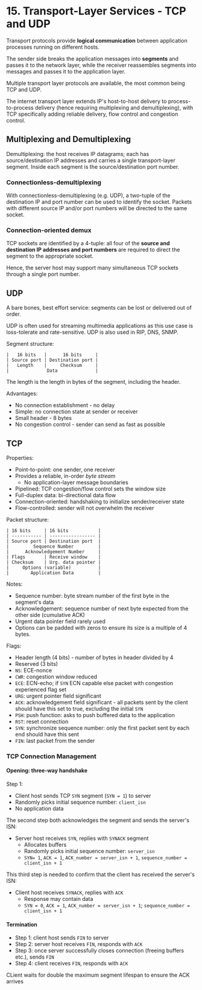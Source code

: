 # 15. Transport-Layer Services - TCP and UDP

Transport protocols provide **logical communication** between application processes running on different hosts.

The sender side breaks the application messages into **segments** and passes it to the network layer, while the receiver reassembles segments into messages and passes it to the application layer.

Multiple transport layer protocols are available, the most common being TCP and UDP.

The internet transport layer extends IP's host-to-host delivery to process-to-process delivery (hence requiring multiplexing and demultiplexing), with TCP specifically adding reliable delivery, flow control and congestion control.

## Multiplexing and Demultiplexing

Demultiplexing: the host receives IP datagrams; each has source/destination IP addresses and carries a single transport-layer segment. Inside each segment is the source/destination port number.

### Connectionless-demultiplexing

With connectionless-demultiplexing (e.g. UDP), a two-tuple of the destination IP and port number can be used to identify the socket. Packets with different source IP and/or port numbers will be directed to the same socket.

### Connection-oriented demux

TCP sockets are identified by a 4-tuple: all four of the **source and destination IP addresses and port numbers** are required to direct the segment to the appropriate socket.

Hence, the server host may support many simultaneous TCP sockets through a single port number.

## UDP

A bare bones, best effort service: segments can be lost or delivered out of order.

UDP is often used for streaming multimedia applications as this use case is loss-tolerate and rate-sensitive. UDP is also used in RIP, DNS, SNMP.

Segment structure:

```
|   16 bits   |      16 bits     |
| Source port | Destination port |
|   Length    |     Checksum     |
|              Data              |
```

The length is the length in bytes of the segment, including the header.

Advantages:

- No connection establishment - no delay
- Simple: no connection state at sender or receiver
- Small header - 8 bytes
- No congestion control - sender can send as fast as possible

## TCP

Properties:

- Point-to-point: one sender, one receiver
- Provides a reliable, in-order *byte stream*
  - No application-layer message boundaries
- Pipelined: TCP congestion/flow control sets the window size
- Full-duplex data: bi-directional data flow
- Connection-oriented: handshaking to initialize sender/receiver state
- Flow-controlled: sender will not overwhelm the receiver

Packet structure:

```
| 16 bits     | 16 bits           |
| ----------- | ----------------- |
| Source port | Destination port  |
|         Sequence Number         |
|      Acknowledgement Number     |
| Flags       | Receive window    |
| Checksum    | Urg. data pointer |
|     Options (variable)          |
|        Application Data         |
```

Notes:

- Sequence number: byte stream number of the first byte in the segment's data
- Acknowledgement: sequence number of next byte expected from the other side (cumulative ACK)
- Urgent data pointer field rarely used
- Options can be padded with zeros to ensure its size is a multiple of 4 bytes.

Flags:

- Header length (4 bits) - number of bytes in header divided by 4
- Reserved (3 bits)
- `NS`: ECE-nonce
- `CWR`: congestion window reduced
- `ECE`: ECN-echo; if `SYN` ECN capable else packet with congestion experienced flag set
- `URG`: urgent pointer field significant
- `ACK`: acknowledgement field significant - all packets sent by the client should have this set to true, excluding the initial `SYN`
- `PSH`: push function: asks to push buffered data to the application
- `RST`: reset connection
- `SYN`: synchronize sequence number: only the first packet sent by each end should have this sent
- `FIN`: last packet from the sender

### TCP Connection Management

#### Opening: three-way handshake

Step 1:

- Client host sends TCP `SYN` segment (`SYN = 1`) to server
- Randomly picks initial sequence number: `client_isn`
- No application data

The second step both acknowledges the segment and sends the server's ISN:

- Server host receives `SYN`, replies with `SYNACK` segment
  - Allocates buffers
  - Randomly picks initial sequence number: `server_isn`
  - `SYN= 1`, `ACK = 1`, `ACK_number = server_isn + 1`, `sequence_number = client_isn + 1`

This third step is needed to confirm that the client has received the server's ISN:

- Client host receives `SYNACK`, replies with `ACK`
  - Response may contain data
  - `SYN = 0`, `ACK = 1`, `ACK_number = server_isn + 1`; `sequence_number = client_isn + 1`

#### Termination

- Step 1: client host sends `FIN` to server
- Step 2: server host receives `FIN`, responds with `ACK`
- Step 3: once server successfully closes connection (freeing buffers etc.), sends `FIN`
- Step 4: client receives `FIN`, responds with `ACK`

CLient waits for double the maximum segment lifespan to ensure the ACK arrives
